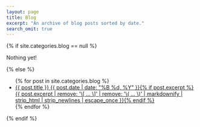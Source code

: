 ```yaml
---
layout: page
title: Blog
excerpt: "An archive of blog posts sorted by date."
search_omit: true
---
```



{% if site.categories.blog == null %}
  <article>
    <p>Nothing yet!</p>
  </article>
{% else %}
  <ul class="post-list">
  {% for post in site.categories.blog %}
    <li><article><a href="{{ site.url }}{{ post.url }}">{{ post.title }} <span class="entry-date"><time datetime="{{ post.date | date_to_xmlschema }}">{{ post.date | date: "%B %d, %Y" }}</time></span>{% if post.excerpt %} <span class="excerpt">{{ post.excerpt | remove: '\[ ... \]' | remove: '\( ... \)' | markdownify | strip_html | strip_newlines | escape_once }}</span>{% endif %}</a></article></li>
  {% endfor %}
  </ul>
{% endif %}
